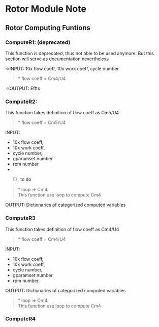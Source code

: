 # Rotor Module Note

## Rotor Computing Funtions

### ComputeR1: (deprecated)
This function is deprecated, thus not able to be used anymore. But this section will serve as documentation nevertheless

=>INPUT: 10x flow coeff, 10x work coeff, cycle number  
> \* flow coeff = Cm4/U4

=>OUTPUT: Effts


### ComputeR2:
This function takes definition of flow coeff as Cm5/U4  
> \* flow coeff = Cm5/U4

INPUT: 
- 10x flow coeff, 
- 10x work coeff, 
- cycle number,
- gparamset number
- rpm number
- - [ ] to do
 

>\* loop => Cm4.<br>
This function use loop to compute Cm4

OUTPUT: Dictionaries of categorized computed variables

### ComputeR3 
This function takes definition of flow coeff as Cm4/U4  
> \* flow coeff = Cm4/U4  

INPUT: 
- 10x flow coeff, 
- 10x work coeff, 
- cycle number,
- gparamset number
- rpm number

OUTPUT: Dictionaries of categorized computed variables
>\* loop => Cm4.<br>
This function use loop to compute Cm4


### ComputeR4